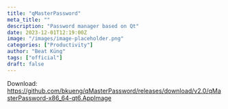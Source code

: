 ```yaml
---
title: "qMasterPassword"
meta_title: ""
description: "Password manager based on Qt"
date: 2023-12-01T12:19:00Z
image: "/images/image-placeholder.png"
categories: ["Productivity"]
author: "Beat Küng"
tags: ["official"]
draft: false
---
```


Download: https://github.com/bkueng/qMasterPassword/releases/download/v2.0/qMasterPassword-x86_64-qt6.AppImage
